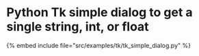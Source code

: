 # Python Tk simple dialog to get a single string, int, or float

{% embed include file="src/examples/tk/tk_simple_dialog.py" %}


